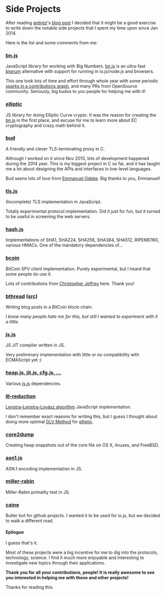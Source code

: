 # Side Projects

After reading [antirez][0]'s [blog post][1] I decided that it might be a good
exercise to write down the notable side projects that I spent my time upon since
Jan 2014.

Here is the list and some comments from me:

### [bn.js][2]

JavaScript library for working with Big Numbers. [bn.js][2] is an ultra-fast
[bignum][3] alternative with support for running in io.js/node.js and browsers.

This one took lots of time and effort through whole year with some periodic
[sparks in a contributions graph][4], and many PRs from OpenSource community.
Seriously, big kudos to you people for helping me with it!

### [elliptic][5]

JS library for doing Elliptic Curve crypto. It was the reason for creating the
[bn.js][2] in the first place, and excuse for me to learn more about EC
cryptography and crazy math behind it.

### [bud][6]

A friendly and clever TLS-terminating proxy in C.

Although I worked on it since Nov 2013, lots of development happened during the
2014 year. This is my biggest project in C so far, and it has taught me a lot
about designing the APIs and interfaces in low-level languages.

Bud seens lots of love from [Emmanuel Odeke][21]. Big thanks to you, Emmanuel!

### [tls.js][7]

(Incomplete) TLS implementation in JavaScript.

Totally experimental protocol implementation. Did it just for fun, but it turned
to be useful in screening the web servers.

### [hash.js][8]

Implementations of SHA1, SHA224, SHA256, SHA384, SHA512, RIPEMD160, various
HMACs. One of the mandatory dependencies of...

### [bcoin][9]

BitCoin SPV client implementation. Purely experimental, but I heard that some
people do use it.

Lots of contributions from [Christopher Jeffrey][22] here. Thank you!

### [bthread][10] ([src][11])

Writing blog posts in a BitCoin block-chain.

_I know many people hate me for this, but still I wanted to experiment with it
a little_.

### [js.js][12]

JS JIT compiler written in JS.

Very preliminary implementation with little or no compatibility with ECMAScript
yet :)

### [heap.js, jit.js, cfg.js, ...][13]

Various [js.js][12] dependencies.

### [lll-reduction][14]

[Lenstra–Lenstra–Lovász algorithm][15] JavaScript implementation.

I don't remember exact reasons for writing this, but I guess I thought about
doing more optimal [GLV Method][16] for [elliptic][5].

### [core2dump][17]

Creating heap snapshots out of the core file on OS X, linuxes, and FreeBSD.

### [asn1.js][18]

ASN.1 encoding implementation in JS.

### [miller-rabin][19]

Miller-Rabin primality test in JS.

### [caine][20]

Butler bot for github projects. I wanted it to be used for io.js, but we decided
to walk a different road.

#### Epilogue

I guess that's it.

Most of these projects were a big incentive for me to dig into the protocols,
technology, science. I find it much more enjoyable and interesting to
investigate new topics through their applications.

**Thank you for all your contributions, people! It is really awesome to see
you interested in helping me with these and other projects!**

Thanks for reading this.

[0]: https://github.com/antirez
[1]: http://antirez.com/news/86
[2]: https://github.com/indutny/bn.js
[3]: https://github.com/justmoon/node-bignum
[4]: https://github.com/indutny/bn.js/graphs/contributors
[5]: https://github.com/indutny/elliptic
[6]: https://github.com/indutny/bud
[7]: https://github.com/indutny/tls.js
[8]: https://github.com/indutny/hash.js
[9]: https://github.com/indutny/bcoin
[10]: https://chrome.google.com/webstore/detail/bthread/ldbfhhncehnfgppdlgjhfgffachpehkd
[11]: https://github.com/indutny/bthread
[12]: https://github.com/js-js/js.js
[13]: https://github.com/js-js
[14]: https://github.com/indutny/lll-reduction
[15]: http://en.wikipedia.org/wiki/Lenstra%E2%80%93Lenstra%E2%80%93Lov%C3%A1sz_lattice_basis_reduction_algorithm
[16]: http://www.hyperelliptic.org/tanja/conf/ECC08/slides/Mike-Scott.pdf
[17]: https://github.com/indutny/core2dump
[18]: https://github.com/indutny/asn1.js
[19]: https://github.com/indutny/miller-rabin
[20]: https://github.com/indutny/caine
[21]: https://github.com/odeke-em
[22]: https://github.com/chjj
